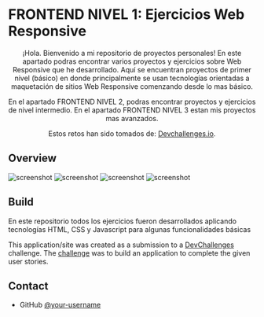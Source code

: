 <!-- Please update value in the {}  -->

<h1>FRONTEND NIVEL 1: Ejercicios Web Responsive</h1>

<div align="center">
   ¡Hola. Bienvenido a mi repositorio de proyectos personales! En este apartado podras encontrar varios proyectos y ejercicios sobre Web Responsive que he desarrollado. Aquí se encuentran proyectos de primer nivel (básico) en donde principalmente se usan tecnologías orientadas a maquetación de sitios Web Responsive comenzando desde lo mas básico.
  <br>
  
 En el apartado FRONTEND NIVEL 2, podras encontrar proyectos y ejercicios de nivel intermedio.
 En el apartado FRONTEND NIVEL 3 estan mis proyectos mas avanzados.
  
  
  
  
  Estos retos han sido tomados de: <a href="http://devchallenges.io" target="_blank">Devchallenges.io</a>.
</div>

<!-- TABLE OF CONTENTS -->

<!-- OVERVIEW -->

## Overview

![screenshot](https://github.com/paulinoacuna/ResponsiveWebChallenges/blob/903b398c840ea73d1a6ba04d8c127f3b245329d5/404-not-found/404_ss.png)
![screenshot](https://github.com/paulinoacuna/ResponsiveWebChallenges/blob/e0b20e8cb18956cb2434b9393d0c750ddecb7365/My-team-page/team_ss.png)
![screenshot](https://github.com/paulinoacuna/ResponsiveWebChallenges/blob/e0b20e8cb18956cb2434b9393d0c750ddecb7365/my-gallery-master/gallery_ss.png)
![screenshot](https://github.com/paulinoacuna/ResponsiveWebChallenges/blob/e0b20e8cb18956cb2434b9393d0c750ddecb7365/interior-consultant-master/interior_ss.png)


## Build

En este repositorio todos los ejercicios fueron desarrollados aplicando tecnologías HTML, CSS y Javascript para algunas funcionalidades básicas

This application/site was created as a submission to a [DevChallenges](https://devchallenges.io/challenges) challenge. The [challenge](https://devchallenges.io/challenges/wBunSb7FPrIepJZAg0sY) was to build an application to complete the given user stories.

## Contact

- GitHub [@your-username](https://github.com/paulinoacuna)

